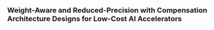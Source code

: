 ###  Weight-Aware and Reduced-Precision with Compensation Architecture Designs for Low-Cost AI Accelerators
